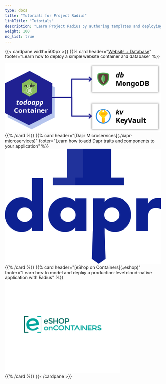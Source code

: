 ```yaml
---
type: docs
title: "Tutorials for Project Radius"
linkTitle: "Tutorials"
description: "Learn Project Radius by authoring templates and deploying working applications"
weight: 100
no_list: true
---
```


{{< cardpane width=500px >}}
{{% card header="[Website + Database](./webapp)" footer="Learn how to deploy a simple website container and database" %}}
<div class="text-center">
  <a href="./webapp">
    <img src="webapp.svg" alt="Dapr logo">
  </a>
</div>
{{% /card %}}
{{% card header="[Dapr Microservices](./dapr-microservices)" footer="Learn how to add Dapr traits and components to your application" %}}
<div class="text-center">
  <a href="./dapr-microservices">
    <img src="dapr-microservices.svg" alt="Dapr logo">
  </a>
</div>
{{% /card %}}
{{% card header="[eShop on Containers](./eshop)" footer="Learn how to model and deploy a production-level cloud-native application with Radius" %}}
<div class="text-center">
  <a href="./eshop">
    <img src="eshop.png" alt="eShop logo">
  </a>
</div>
{{% /card %}}
{{< /cardpane >}}
